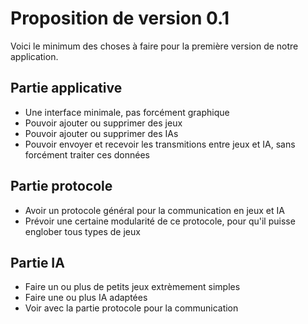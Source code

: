 # Proposition de version 0.1

Voici le minimum des choses à faire pour la première version de notre application.

## Partie applicative

- Une interface minimale, pas forcément graphique
- Pouvoir ajouter ou supprimer des jeux
- Pouvoir ajouter ou supprimer des IAs
- Pouvoir envoyer et recevoir les transmitions entre jeux et IA, sans forcément traiter ces données

## Partie protocole

- Avoir un protocole général pour la communication en jeux et IA
- Prévoir une certaine modularité de ce protocole, pour qu'il puisse englober tous types de jeux

## Partie IA

- Faire un ou plus de petits jeux extrèmement simples
- Faire une ou plus IA adaptées
- Voir avec la partie protocole pour la communication
